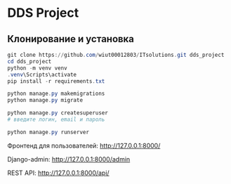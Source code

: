# DDS Project
## Клонирование и установка

```powershell
git clone https://github.com/wiut00012803/ITsolutions.git dds_project
cd dds_project
python -m venv venv
.venv\Scripts\activate
pip install -r requirements.txt

python manage.py makemigrations
python manage.py migrate

python manage.py createsuperuser
# введите логин, email и пароль

python manage.py runserver
```

Фронтенд для пользователей: http://127.0.0.1:8000/

Django-admin: http://127.0.0.1:8000/admin 

REST API: http://127.0.0.1:8000/api/
